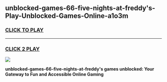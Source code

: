 
## unblocked-games-66-five-nights-at-freddy's-Play-Unblocked-Games-Online-a1o3m
<h3>
<a href="https://premium76.site?title=unblocked-games-66-five-nights-at-freddy's&ref=25A">CLICK TO PLAY</a></h3>
<hr>

<h3>
<a href="https://premium76.site?title=unblocked-games-66-five-nights-at-freddy's&ref=25A">CLICK 2 PLAY</a>
  
</h3>

<a href="https://premium76.site?title=unblocked-games-66-five-nights-at-freddy's&ref=25A"><img src="https://clearcache.store/games.png"></a>


**unblocked-games-66-five-nights-at-freddy's games unblocked: Your Gateway to Fun and Accessible Online Gaming**
